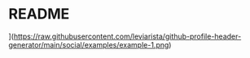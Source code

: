 # README
](https://raw.githubusercontent.com/leviarista/github-profile-header-generator/main/social/examples/example-1.png)
